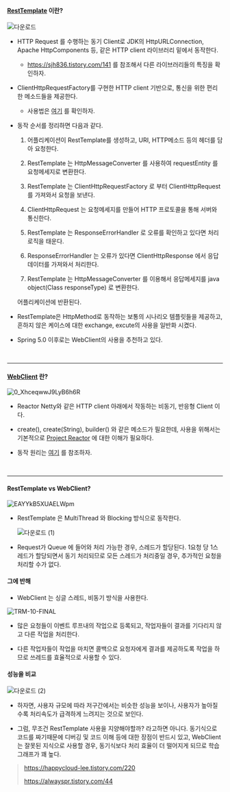#### [RestTemplate](https://docs.spring.io/spring-framework/docs/current/javadoc-api/org/springframework/web/client/RestTemplate.html) 이란?

![다운로드](https://user-images.githubusercontent.com/50399804/138808092-5f49c575-03f9-437d-849a-94040e6cf1d5.png)

- HTTP Request 를 수행하는 동기 Client로 JDK의 HttpURLConnection, Apache HttpComponents 등, 같은 HTTP client 라이브러리 밑에서 동작한다.

  - https://sjh836.tistory.com/141 를 참조해서 다른 라이브러리들의 특징을 확인하자.

  

- ClientHttpRequestFactory를 구현한 HTTP client 기반으로, 통신을 위한 편리한 메소드들을 제공한다.

  - 사용법은 [여기](https://advenoh.tistory.com/46) 를 확인하자.

    

- 동작 순서를 정리하면 다음과 같다.

  1. 어플리케이션이 RestTemplate를 생성하고, URI, HTTP메소드 등의 헤더를 담아 요청한다.

     

  2. RestTemplate 는 HttpMessageConverter 를 사용하여 requestEntity 를 요청메세지로 변환한다.

     

  3. RestTemplate 는 ClientHttpRequestFactory 로 부터 ClientHttpRequest 를 가져와서 요청을 보낸다.

     

  4. ClientHttpRequest 는 요청메세지를 만들어 HTTP 프로토콜을 통해 서버와 통신한다.

     

  5. RestTemplate 는 ResponseErrorHandler 로 오류를 확인하고 있다면 처리로직을 태운다.

     

  6. ResponseErrorHandler 는 오류가 있다면 ClientHttpResponse 에서 응답데이터를 가져와서 처리한다.

     

  7. RestTemplate 는 HttpMessageConverter 를 이용해서 응답메세지를 java object(Class responseType) 로 변환한다.

  어플리케이션에 반환된다.

  

- RestTemplate은 HttpMethod로 동작하는 보통의 시나리오 템플릿들을 제공하고, 흔하지 않은 케이스에 대한 exchange, excute의 사용을 일반화 시켰다.

  

- Spring 5.0 이후로는 WebClient의 사용을 추천하고 있다.



<br>



***

#### [WebClient](https://docs.spring.io/spring-framework/docs/current/javadoc-api/org/springframework/web/reactive/function/client/WebClient.html) 란?

![0_XhceqwwJ9LyB6h6R](https://user-images.githubusercontent.com/50399804/138810486-01d873dd-2a8e-4c0d-b460-984c6675813c.png)

- Reactor Netty와 같은 HTTP client 아래에서 작동하는 비동기, 반응형 Client 이다.

  

- create(), create(String), builder() 와 같은 메소드가 필요한데, 사용을 위해서는 기본적으로 [Project Reactor](https://projectreactor.io/docs/core/release/reference/#getting-started-introducing-reactor) 에 대한 이해가 필요하다.

  

- 동작 원리는 [여기](https://alwayspr.tistory.com/44) 를 참조하자.



<br>



***

#### RestTemplate vs WebClient?

![EAYYkB5XUAELWpm](https://user-images.githubusercontent.com/50399804/138810391-d05bc490-db49-4de8-81a6-68000018f20a.jpeg)



- RestTemplate 은 MultiThread 와 Blocking 방식으로 동작한다.

  

  ![다운로드 (1)](https://user-images.githubusercontent.com/50399804/138811303-360cf84a-05ee-4e84-8221-9481e94e3c33.png)

  

- Request가 Queue 에 들어와 처리 가능한 경우, 스레드가 할당된다. 1요청 당 1스레드가 할당되면서 동기 처리되므로 모든 스레드가 처리중일 경우, 추가적인 요청을 처리할 수가 없다. 



#### 그에 반해



- WebClient 는 싱글 스레드, 비동기 방식을 사용한다.

![TRM-10-FINAL](https://user-images.githubusercontent.com/50399804/138811527-38513f84-24d9-4ff7-9552-b4e4d044f0de.png)



- 많은 요청들이 이벤트 루프내의 작업으로 등록되고, 작업자들이 결과를 기다리지 않고 다른 작업을 처리한다.

  

- 다른 작업자들이 작업을 마치면 콜백으로 요청자에게 결과를 제공하도록 작업을 하므로 쓰레드를 효율적으로 사용할 수 있다.



#### 성능을 비교

![다운로드 (2)](https://user-images.githubusercontent.com/50399804/138812106-b2e6e2b8-0dc7-47eb-9736-cdef1f31bac1.png)

- 하자면, 사용자 규모에 따라 저구간에서는 비슷한 성능을 보이나, 사용자가 높아질수록 처리속도가 급격하게 느려지는 것으로 보인다.

  

- 그럼, 무조건 RestTemplate 사용을 지양해야할까? 라고하면 아니다. 동기식으로 코드를 짜기때문에 디버깅 및 코드 이해 등에 대한 장점이 반드시 있고, WebClient 는 잘못된 지식으로 사용할 경우,  동기식보다 처리 효율이 더 떨어지게 되므로 학습 그래프가 꽤 높다.

  



> https://happycloud-lee.tistory.com/220
>
> https://alwayspr.tistory.com/44